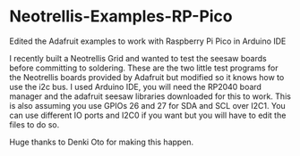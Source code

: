 # Neotrellis-Examples-RP-Pico
Edited the Adafruit examples to work with Raspberry Pi Pico in Arduino IDE

I recently built a Neotrellis Grid and wanted to test the seesaw boards before committing to soldering. These are the two little test programs for the Neotrellis boards provided by Adafruit but modified so it knows how to use the i2c bus. I used Arduino IDE, you will need the RP2040 board manager and the adafruit seesaw libraries downloaded for this to work. This is also assuming you use GPIOs 26 and 27 for SDA and SCL over I2C1. You can use different IO ports and I2C0 if you want but you will have to edit the files to do so.

Huge thanks to Denki Oto for making this happen.
